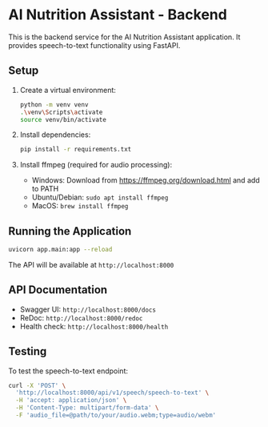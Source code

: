 # AI Nutrition Assistant - Backend

This is the backend service for the AI Nutrition Assistant application. It provides speech-to-text functionality using FastAPI.

## Setup

1. Create a virtual environment:
   ```bash
   python -m venv venv
   .\venv\Scripts\activate
   source venv/bin/activate
   ```

2. Install dependencies:
   ```bash
   pip install -r requirements.txt
   ```

3. Install ffmpeg (required for audio processing):
   - Windows: Download from https://ffmpeg.org/download.html and add to PATH
   - Ubuntu/Debian: `sudo apt install ffmpeg`
   - MacOS: `brew install ffmpeg`

## Running the Application

```bash
uvicorn app.main:app --reload
```

The API will be available at `http://localhost:8000`

## API Documentation

- Swagger UI: `http://localhost:8000/docs`
- ReDoc: `http://localhost:8000/redoc`
- Health check: `http://localhost:8000/health`

## Testing

To test the speech-to-text endpoint:

```bash
curl -X 'POST' \
  'http://localhost:8000/api/v1/speech/speech-to-text' \
  -H 'accept: application/json' \
  -H 'Content-Type: multipart/form-data' \
  -F 'audio_file=@path/to/your/audio.webm;type=audio/webm'
```
